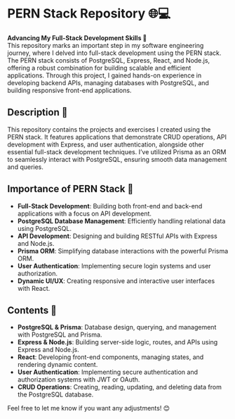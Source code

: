 # PERN Stack Repository 🌐💻  
**Advancing My Full-Stack Development Skills 🚀**  
This repository marks an important step in my software engineering journey, where I delved into full-stack development using the PERN stack. The PERN stack consists of PostgreSQL, Express, React, and Node.js, offering a robust combination for building scalable and efficient applications. Through this project, I gained hands-on experience in developing backend APIs, managing databases with PostgreSQL, and building responsive front-end applications.

## Description 📜  
This repository contains the projects and exercises I created using the PERN stack. It features applications that demonstrate CRUD operations, API development with Express, and user authentication, alongside other essential full-stack development techniques. I’ve utilized Prisma as an ORM to seamlessly interact with PostgreSQL, ensuring smooth data management and queries.

## Importance of PERN Stack 🌟  
- **Full-Stack Development**: Building both front-end and back-end applications with a focus on API development.  
- **PostgreSQL Database Management**: Efficiently handling relational data using PostgreSQL.  
- **API Development**: Designing and building RESTful APIs with Express and Node.js.  
- **Prisma ORM**: Simplifying database interactions with the powerful Prisma ORM.  
- **User Authentication**: Implementing secure login systems and user authorization.  
- **Dynamic UI/UX**: Creating responsive and interactive user interfaces with React.

## Contents 📂  
- **PostgreSQL & Prisma**: Database design, querying, and management with PostgreSQL and Prisma.  
- **Express & Node.js**: Building server-side logic, routes, and APIs using Express and Node.js.  
- **React**: Developing front-end components, managing states, and rendering dynamic content.  
- **User Authentication**: Implementing secure authentication and authorization systems with JWT or OAuth.  
- **CRUD Operations**: Creating, reading, updating, and deleting data from the PostgreSQL database.  

Feel free to let me know if you want any adjustments! 😊